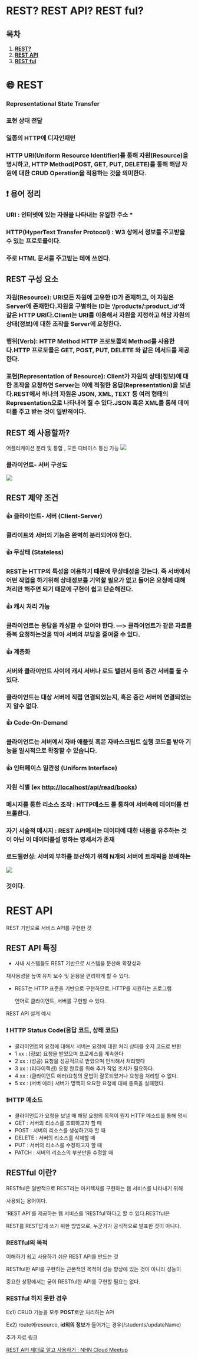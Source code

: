 # REST? REST API? REST ful?

## **목차**


1. [**REST?**](#1)
2. [**REST API**](#2)
3. [**REST ful**](#3)

# 🌐 REST

### **Representational State Transfer**

### 표현 상태 전달

### 일종의 HTTP에 디자인패턴

### HTTP URI(Uniform Resource Identifier)를 통해 자원(Resource)을 명시하고, HTTP Method(POST, GET, PUT, DELETE)를 통해 해당 자원에 대한 CRUD Operation을 적용하는 것을 의미한다.

## ❗ 용어 정리

### URI : **인터넷에 있는 자원을 나타내는 유일한 주소** *

### **HTTP(HyperText Transfer Protocol) : W3 상에서 정보를 주고받을 수 있는 프로토콜이다.**

### **주로 HTML 문서를 주고받는 데에 쓰인다.**

## REST 구성 요소

### 자원(Resource): URI모든 자원에 고유한 ID가 존재하고, 이 자원은 Server에 존재한다.자원을 구별하는 ID는 ‘/products/:product_id’와 같은 HTTP URI다.Client는 URI를 이용해서 자원을 지정하고 해당 자원의 상태(정보)에 대한 조작을 Server에 요청한다.

### 행위(Verb): HTTP Method HTTP 프로토콜의 Method를 사용한다.HTTP 프로토콜은 GET, POST, PUT, DELETE 와 같은 메서드를 제공한다.

### 표현(Representation of Resource): Client가 자원의 상태(정보)에 대한 조작을 요청하면 Server는 이에 적절한 응답(Representation)을 보낸다.REST에서 하나의 자원은 JSON, XML, TEXT 등 여러 형태의 Representation으로 나타내어 질 수 있다.JSON 혹은 XML를 통해 데이터를 주고 받는 것이 일반적이다.

## REST 왜 사용할까?

어플리케이션 분리 및 통합 , 모든 디바이스 통신 가능
<img src="../images/application.png">

### 클라이언트- 서버 구성도

<img src="../images/client-server.jpg">

## REST 제약 조건

### 👍 **클라이언트- 서버 (Client-Server)**

### 클라이트와 서버의 기능은 완벽히 분리되어야 한다.

### 👍 **무상태 (Stateless)**

### REST는 HTTP의 특성을 이용하기 때문에 무상태성을 갖는다. 즉 서버에서 어떤 작업을 하기위해 상태정보를 기억할 필요가 없고 들어온 요청에 대해 처리만 해주면 되기 때문에 구현이 쉽고 단순해진다.

### 👍 **캐시 처리 가능**

### 클라이언트는 응답을 캐싱할 수 있어야 한다. —> 클라이언트가 같은 자료를 중복 요청하는것을 막아 서버의 부담을 줄여줄 수 있다.

### 👍 **계층화**

### 서버와 클라이언트 사이에 캐시 서버나 로드 밸런서 등의 중간 서버를 둘 수 있다.

### 클라이언트는 대상 서버에 직접 연결되었는지, 혹은 중간 서버에 연결되었는지 알수 없다.

### 👍 **Code-On-Demand**

### 클라이언트는 서버에서 자바 애플릿 혹은 자바스크립트 실행 코드를 받아 기능을 일시적으로 확장할 수 있습니다.

### 👍 **인터페이스 일관성 (Uniform Interface)**

### 자원 식별 (ex [http://localhost/api/read/books](http://localhost/api/read/books))

### 메시지를 통한 리소스 조작 : HTTP메소드 를 통하여 서버측에 데이터를 컨트롤한다.

### 자기 서술적 메시지 : REST API에서는 데이터에 대한 내용을 유추하는 것이 아닌 이 데이터를설 명하는 명세서가 존재

### 

### 로드밸런싱: 서버의 부하를 분산하기 위해 N개의 서버에 트래픽을 분배하는
<img src="../images/로드 밸런싱.jpg">

### 것이다.

# REST API

REST 기반으로 서비스 API를 구현한 것

## REST API 특징

- 사내 시스템들도 REST 기반으로 시스템을 분산해 확장성과

재사용성을 높여 유지 보수 및 운용을 편리하게 할 수 있다.

- REST는 HTTP 표준을 기반으로 구현하므로, HTTP를 지원하는 프로그램

    언어로 클라이언트, 서버를 구현할 수 있다.

REST API 설계 예시

### ❗ HTTP Status Code(응답 코드, 상태 코드)

- 클라이언트의 요청에 대해서 서버는 요청에 대한 처리 상태를 숫자 코드로 반환
- 1 xx : (정보) 요청을 받았으며 프로세스를 계속한다
- 2 xx : (성공) 요청을 성공적으로 받았으며 인식해서 처리했다
- 3 xx : (리다이렉션) 요청 완료를 위해 추가 작업 조치가 필요하다.
- 4 xx : (클라이언트 에러)요청의 문법이 잘못되었거나 요청을 처리할 수 없다.
- 5 xx : (서버 에러) 서버가 명백히 요요한 요청에 대해 충족을 실패했다.

### ❗HTTP 메소드

- 클라이언트가 요청을 보낼 때 해당 요청의 목적이 뭔지 HTTP 메소드를 통해 명시
- GET : 서버의 리소스를 조회하고자 할 때
- POST : 서버의 리소스를 생성하고자 할 때
- DELETE : 서버의 리소스를 삭제할 때
- PUT : 서버의 리소스를 수정하고자 할 때
- PATCH : 서버의 리소스의 부분만을 수정할 때

## RESTful 이란?

RESTful은 일반적으로 REST라는 아키텍처를 구현하는 웹 서비스를 나타내기 위해

사용되는 용어이다.

‘REST API’를 제공하는 웹 서비스를 ‘RESTful’하다고 할 수 있다.RESTful은

REST를 REST답게 쓰기 위한 방법으로, 누군가가 공식적으로 발표한 것이 아니다.

### RESTful의 목적

이해하기 쉽고 사용하기 쉬운 REST API를 만드는 것

RESTful한 API를 구현하는 근본적인 목적이 성능 향상에 있는 것이 아니라 성능이

중요한 상황에서는 굳이 RESTful한 API를 구현할 필요는 없다.

### RESTful 하지 못한 경우

Ex1) CRUD 기능을 모두 **POST**로만 처리하는 API

Ex2) route에resource, **id외의 정보**가 들어가는 경우(/students/updateName)

추가 자료 링크 

[REST API 제대로 알고 사용하기 : NHN Cloud Meetup](https://meetup.toast.com/posts/92)
